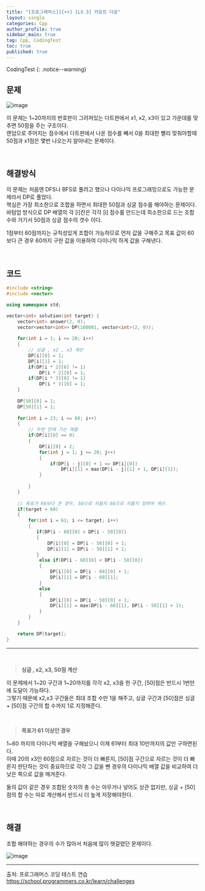 ```yaml
---
title: "[프로그래머스][C++] [LV.3] 카운트 다운"
layout: single
categories: Cpp
author_profile: true
sidebar_main: true
tag: Cpp, CodingTest
toc: true
published: true
---
```


CodingTest
{: .notice--warning}

## 문제

![image](https://github.com/PREADIM/PREADIM.github.io/assets/69719507/aa0236c4-d0eb-4d27-acd9-60f1bb34a11d)


이 문제는 1~20까지의 번호판이 그려져있는 다트판에서 x1, x2, x3이 있고 가운데를 맞추면 50점을 주는 구조이다.    
랜덤으로 주어지는 점수에서 다트판에서 나온 점수를 빼서 0을 최대한 빨리 맞춰야할때 50점과 x1점은 몇번 나오는지 알아내는 문제이다.


<br>


## 해결방식

이 문제는 처음엔 DFS나 BFS로 풀려고 했으나 다이나믹 프로그래밍으로도 가능한 문제라서 DP로 풀었다.   
핵심은 가장 최소한으로 조합을 하면서 최대한 50점과 싱글 점수를 해야하는 문제이다.   
바텀업 방식으로  DP 배열의 각 [i]칸은 각각 [i] 점수를 만드는데 최소한으로 드는 조합수와 거기서 50점과 싱글 점수의 갯수 이다.     

1점부터 60점까지는 규칙성있게 조합이 가능하므로 먼저 값을 구해주고 목표 값이 60보다 큰 경우 60까지 구한 값을 이용하여 다이나믹 하게 값을 구해낸다.


<br>


## 코드


```cpp
#include <string>
#include <vector>

using namespace std;

vector<int> solution(int target) {
    vector<int> answer(2, 0);
    vector<vector<int>> DP(100001, vector<int>(2, 0));
                        
    for(int i = 1; i <= 20; i++)
    {
        // 싱글 , x2 , x3 계산
        DP[i][0] = 1;
        DP[i][1] = 1;
        if(DP[i * 2][0] != 1)
            DP[i * 2][0] = 1;
        if(DP[i * 3][0] != 1)
            DP[i * 3][0] = 1;
    }
    
    DP[50][0] = 1;
    DP[50][1] = 1;
    
    for(int i = 23; i <= 60; i++)
    {
        // 두번 만에 가는 애들
        if(DP[i][0] == 0)
        {
            DP[i][0] = 2;
            for(int j = 1; j <= 20; j++)
            {   
                if(DP[i - j][0] + 1 <= DP[i][0])
                    DP[i][1] = max(DP[i - j][1] + 1, DP[i][1]);            
            }
            
        }      
    }
    
    // 목표가 60보다 큰 경우, 50으로 자를지 60으로 자를지 정하며 계산.
    if(target > 60)
    {
        for(int i = 61; i <= target; i++)
        {
           if(DP[i - 60][0] > DP[i - 50][0])
           {
               DP[i][0] = DP[i - 50][0] + 1;
               DP[i][1] = DP[i - 50][1] + 1;
           }
            else if(DP[i - 60][0] < DP[i - 50][0])
            {
                DP[i][0] = DP[i - 60][0] + 1;
                DP[i][1] = DP[i - 60][1];
            }
            else
            {
                DP[i][0] = DP[i - 50][0] + 1;
                DP[i][1] = max(DP[i - 60][1], DP[i - 50][1] + 1);
            }
        }     
    }

    return DP[target];
}
```
***

<br>

> **싱글 , x2, x3, 50점 계산**

이 문제에서 1~20 구간과 1~20까지를 각각 x2, x3을 한 구간, [50]점은 반드시 1번만에 도달이 가능하다.    
그렇기 때문에 x2,x3 구간들은 최대 조합 수만 1을 해주고, 싱글 구간과 [50]점은 싱글 + [50]점 구간의 합 수까지 1로 지정해준다.

<br>


> **목표가 61 이상인 경우**

1~60 까지의 다이나믹 배열을 구해놨으니 이제 61부터 최대 10만까지의 값만 구하면된다.    
이때 20의 x3인 60점으로 자르는 것이 더 빠른지, [50]점 구간으로 자르는 것이 더 빠른지 판단하는 것이 중요하므로 각각 그 값을 뺀 경우의 다이나믹 배열 값을 비교하여 더 낮은 쪽으로 값을 매겨준다.   

둘의 값이 같은 경우 조합된 숫자의 총 수는 아무거나 넣어도 상관 없지만, 싱글 + [50]점의 합 수는 따로 계산해서 반드시 더 높게 저장해야한다.


<br>


## 해결


조합 해야하는 경우의 수가 많아서 처음에 많이 헷갈렸던 문제이다.


![image](https://github.com/PREADIM/PREADIM.github.io/assets/69719507/ff334fad-c241-49a1-9851-9e4e968ddf81)


***

출처: 프로그래머스 코딩 테스트 연습    
https://school.programmers.co.kr/learn/challenges